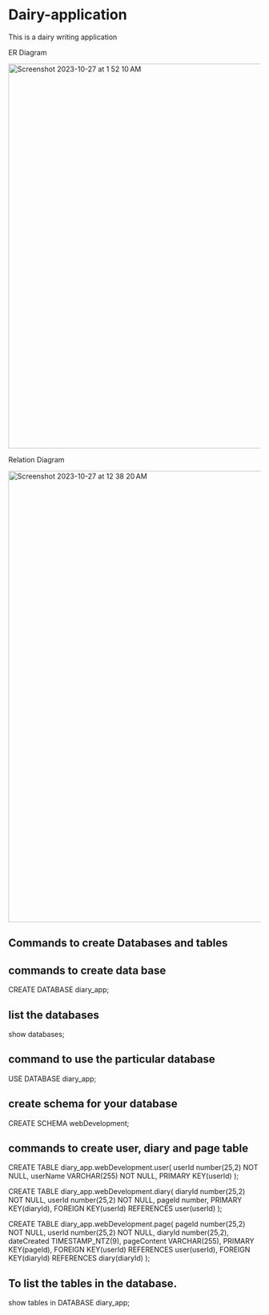 # Dairy-application
This is a dairy writing application

ER Diagram 

<img width="768" alt="Screenshot 2023-10-27 at 1 52 10 AM" src="https://github.com/Nandu064/Dairy-application/assets/49789508/e1f9fe6d-7a35-4593-83f7-2f573a506800">



Relation Diagram

<img width="901" alt="Screenshot 2023-10-27 at 12 38 20 AM" src="https://github.com/Nandu064/Dairy-application/assets/49789508/46aecf21-8491-49cd-8d53-d8c448e6ac37">




## Commands to create Databases and tables

## commands to create data base

CREATE DATABASE diary_app;

## list the databases

show databases;

## command to use the particular database

USE DATABASE diary_app;

## create schema for your database

CREATE SCHEMA webDevelopment;


## commands to create user, diary and page table

CREATE TABLE diary_app.webDevelopment.user(
userId number(25,2) NOT NULL,
userName VARCHAR(255) NOT NULL,
PRIMARY KEY(userId)
);

CREATE TABLE diary_app.webDevelopment.diary(
diaryId number(25,2) NOT NULL,
userId number(25,2) NOT NULL,
pageId number,
PRIMARY KEY(diaryId),
FOREIGN KEY(userId) REFERENCES user(userId)
);

CREATE TABLE diary_app.webDevelopment.page(
pageId number(25,2) NOT NULL,
userId number(25,2) NOT NULL,
diaryId number(25,2),
dateCreated TIMESTAMP_NTZ(9),
pageContent VARCHAR(255),
PRIMARY KEY(pageId),
FOREIGN KEY(userId) REFERENCES user(userId),
FOREIGN KEY(diaryId) REFERENCES diary(diaryId)
);


## To list the tables in the database.

show tables in DATABASE diary_app;
 







